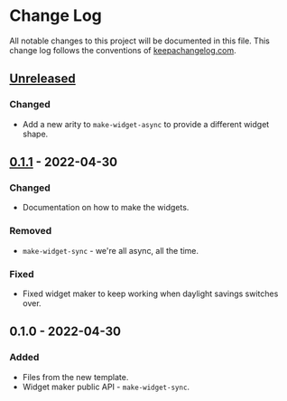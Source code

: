 # Change Log
All notable changes to this project will be documented in this file. This change log follows the conventions of [keepachangelog.com](http://keepachangelog.com/).

## [Unreleased]
### Changed
- Add a new arity to `make-widget-async` to provide a different widget shape.

## [0.1.1] - 2022-04-30
### Changed
- Documentation on how to make the widgets.

### Removed
- `make-widget-sync` - we're all async, all the time.

### Fixed
- Fixed widget maker to keep working when daylight savings switches over.

## 0.1.0 - 2022-04-30
### Added
- Files from the new template.
- Widget maker public API - `make-widget-sync`.

[Unreleased]: https://sourcehost.site/your-name/github-axn-app/compare/0.1.1...HEAD
[0.1.1]: https://sourcehost.site/your-name/github-axn-app/compare/0.1.0...0.1.1
